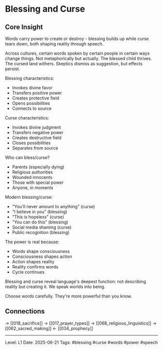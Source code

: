 # Blessing and Curse

## Core Insight
Words carry power to create or destroy - blessing builds up while curse tears down, both shaping reality through speech.

Across cultures, certain words spoken by certain people in certain ways change things. Not metaphorically but actually. The blessed child thrives. The cursed land withers. Skeptics dismiss as suggestion, but effects persist.

Blessing characteristics:
- Invokes divine favor
- Transfers positive power
- Creates protective field
- Opens possibilities
- Connects to source

Curse characteristics:
- Invokes divine judgment
- Transfers negative power
- Creates destructive field
- Closes possibilities
- Separates from source

Who can bless/curse?
- Parents (especially dying)
- Religious authorities
- Wounded innocents
- Those with special power
- Anyone, in moments

Modern blessing/curse:
- "You'll never amount to anything" (curse)
- "I believe in you" (blessing)
- "This is hopeless" (curse)
- "You can do this" (blessing)
- Social media shaming (curse)
- Public recognition (blessing)

The power is real because:
- Words shape consciousness
- Consciousness shapes action
- Action shapes reality
- Reality confirms words
- Cycle continues

Blessing and curse reveal language's deepest function: not describing reality but creating it. We speak worlds into being.

Choose words carefully. They're more powerful than you know.

## Connections
→ [[018_sacrifice]]
→ [[017_prayer_types]]
→ [[068_religious_linguistics]]
→ [[062_sacred_making]]
← [[034_prophecy]]

---
Level: L1
Date: 2025-06-21
Tags: #blessing #curse #words #power #speech